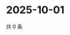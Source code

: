 # 2025-10-01

共 0 条

<!-- BEGIN ZHIHUVIDEO -->
<!-- 最后更新时间 Wed Oct 01 2025 12:13:37 GMT+0800 (China Standard Time) -->

<!-- END ZHIHUVIDEO -->
